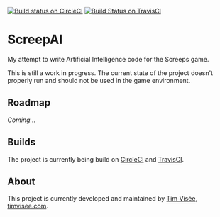 [![Build status on CircleCI](https://circleci.com/gh/timvisee/ScreepsAI.svg?style=svg)](https://circleci.com/gh/timvisee/ScreepsAI)
[![Build Status on TravisCI](https://travis-ci.org/timvisee/ScreepsAI.svg?branch=master)](https://travis-ci.org/timvisee/ScreepsAI)

# ScreepAI
My attempt to write Artificial Intelligence code for the Screeps game.

This is still a work in progress. The current state of the project doesn't properly run and should not be used in the game environment.

## Roadmap
_Coming..._

## Builds
The project is currently being build on [CircleCI](https://circleci.com/gh/timvisee/ScreepsAI/) and [TravisCI](https://travis-ci.org/timvisee/ScreepsAI).

## About
This project is currently developed and maintained by [Tim Visée](https://github.com/timvisee/), [timvisee.com](https://timvisee.com/).
